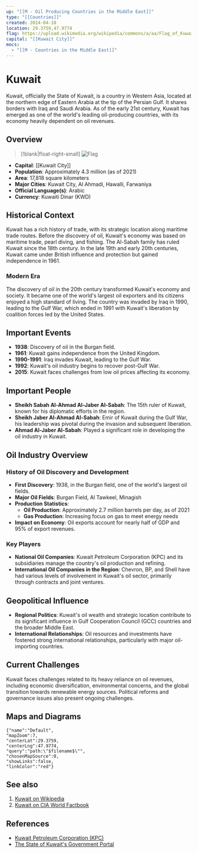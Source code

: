 ```yaml
---
up: "[[M - Oil Producing Countries in the Middle East]]"
type: "[[Countries]]"
created: 2024-04-18
location: 29.3759,47.9774
flag: https://upload.wikimedia.org/wikipedia/commons/a/aa/Flag_of_Kuwait.svg
capital: "[[Kuwait City]]"
mocs:
  - "[[M - Countries in the Middle East]]"
---
```


# Kuwait

Kuwait, officially the State of Kuwait, is a country in Western Asia, located at the northern edge of Eastern Arabia at the tip of the Persian Gulf. It shares borders with Iraq and Saudi Arabia. As of the early 21st century, Kuwait has emerged as one of the world's leading oil-producing countries, with its economy heavily dependent on oil revenues.

## Overview

> [!blank|float-right-small]
> ![Flag](https://upload.wikimedia.org/wikipedia/commons/a/aa/Flag_of_Kuwait.svg)

- **Capital**: [[Kuwait City]]
- **Population**: Approximately 4.3 million (as of 2021)
- **Area**: 17,818 square kilometers
- **Major Cities**: Kuwait City, Al Ahmadi, Hawalli, Farwaniya
- **Official Language(s)**: Arabic
- **Currency**: Kuwaiti Dinar (KWD)


## Historical Context

Kuwait has a rich history of trade, with its strategic location along maritime trade routes. Before the discovery of oil, Kuwait's economy was based on maritime trade, pearl diving, and fishing. The Al-Sabah family has ruled Kuwait since the 18th century. In the late 19th and early 20th centuries, Kuwait came under British influence and protection but gained independence in 1961.

### Modern Era

The discovery of oil in the 20th century transformed Kuwait's economy and society. It became one of the world's largest oil exporters and its citizens enjoyed a high standard of living. The country was invaded by Iraq in 1990, leading to the Gulf War, which ended in 1991 with Kuwait's liberation by coalition forces led by the United States.

## Important Events

- **1938**: Discovery of oil in the Burgan field.
- **1961**: Kuwait gains independence from the United Kingdom.
- **1990-1991**: Iraq invades Kuwait, leading to the Gulf War.
- **1992**: Kuwait's oil industry begins to recover post-Gulf War.
- **2015**: Kuwait faces challenges from low oil prices affecting its economy.

## Important People

- **Sheikh Sabah Al-Ahmad Al-Jaber Al-Sabah**: The 15th ruler of Kuwait, known for his diplomatic efforts in the region.
- **Sheikh Jaber Al-Ahmad Al-Sabah**: Emir of Kuwait during the Gulf War, his leadership was pivotal during the invasion and subsequent liberation.
- **Ahmad Al-Jaber Al-Sabah**: Played a significant role in developing the oil industry in Kuwait.

## Oil Industry Overview

### History of Oil Discovery and Development

- **First Discovery**: 1938, in the Burgan field, one of the world's largest oil fields.
- **Major Oil Fields**: Burgan Field, Al Tawkeel, Minagish
- **Production Statistics**:
  - **Oil Production**: Approximately 2.7 million barrels per day, as of 2021
  - **Gas Production**: Increasing focus on gas to meet energy needs
- **Impact on Economy**: Oil exports account for nearly half of GDP and 95% of export revenues.

### Key Players

- **National Oil Companies**: Kuwait Petroleum Corporation (KPC) and its subsidiaries manage the country's oil production and refining.
- **International Oil Companies in the Region**: Chevron, BP, and Shell have had various levels of involvement in Kuwait's oil sector, primarily through contracts and joint ventures.

## Geopolitical Influence

- **Regional Politics**: Kuwait's oil wealth and strategic location contribute to its significant influence in Gulf Cooperation Council (GCC) countries and the broader Middle East.
- **International Relationships**: Oil resources and investments have fostered strong international relationships, particularly with major oil-importing countries.

## Current Challenges

Kuwait faces challenges related to its heavy reliance on oil revenues, including economic diversification, environmental concerns, and the global transition towards renewable energy sources. Political reforms and governance issues also present ongoing challenges.

## Maps and Diagrams

```mapview
{"name":"Default",
"mapZoom":7,
"centerLat":29.3759,
"centerLng":47.9774,
"query":"path:\"$filename$\"",
"chosenMapSource":0,
"showLinks":false,
"linkColor":"red"}
```

## See also

1. [Kuwait on Wikipedia](https://en.wikipedia.org/wiki/Kuwait)
2. [Kuwait on CIA World Factbook](https://www.cia.gov/the-world-factbook/countries/kuwait/)

## References

- [Kuwait Petroleum Corporation (KPC)](https://www.kpc.com.kw/)
- [The State of Kuwait's Government Portal](https://www.e.gov.kw/sites/kgoenglish/Pages/HomePage.aspx)